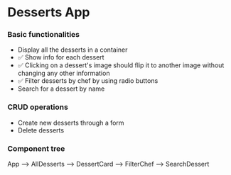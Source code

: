# Desserts App

### Basic functionalities

- Display all the desserts in a container
- ✅ Show info for each dessert
- ✅ Clicking on a dessert's image should flip it to another image without changing any other information
- ✅ Filter desserts by chef by using radio buttons
- Search for a dessert by name

### CRUD operations

- Create new desserts through a form
- Delete desserts

### Component tree

App --> AllDesserts --> DessertCard
--> FilterChef
--> SearchDessert

